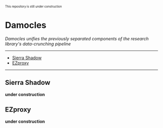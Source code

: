 
<!--
This is autogenerated from template README.in
DO NOT MODIFY THIS FILE
-->

<sup><sup>This repository is still under construction</sup><sup>

# Damocles

_Damocles unifies the previously separated components of the research
library's data-crunching pipeline_


*****
  - [Sierra Shadow](#sierra-shadow)
  - [EZproxy](#ezproxy)

*****

## Sierra Shadow
__under construction__


## EZproxy
__under construction__


